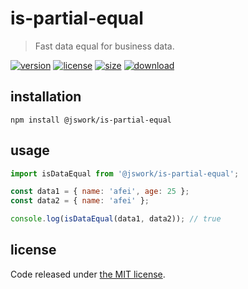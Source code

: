 # is-partial-equal
> Fast data equal for business data.

[![version][version-image]][version-url]
[![license][license-image]][license-url]
[![size][size-image]][size-url]
[![download][download-image]][download-url]

## installation
```shell
npm install @jswork/is-partial-equal
```

## usage
```js
import isDataEqual from '@jswork/is-partial-equal';

const data1 = { name: 'afei', age: 25 };
const data2 = { name: 'afei' };

console.log(isDataEqual(data1, data2)); // true
```

## license
Code released under [the MIT license](https://github.com/afeiship/is-partial-equal/blob/master/LICENSE.txt).

[version-image]: https://img.shields.io/npm/v/@jswork/is-partial-equal
[version-url]: https://npmjs.org/package/@jswork/is-partial-equal

[license-image]: https://img.shields.io/npm/l/@jswork/is-partial-equal
[license-url]: https://github.com/afeiship/is-partial-equal/blob/master/LICENSE.txt

[size-image]: https://img.shields.io/bundlephobia/minzip/@jswork/is-partial-equal
[size-url]: https://github.com/afeiship/is-partial-equal/blob/master/dist/index.min.js

[download-image]: https://img.shields.io/npm/dm/@jswork/is-partial-equal
[download-url]: https://www.npmjs.com/package/@jswork/is-partial-equal
